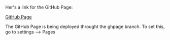 Her's a link for the GitHub Page:

[GitHub Page](https://codepen.io/cesar2535/pen/ByYXpN)

The GitHub Page is being deployed throught the ghpage branch.
To set this, go to settings --> Pages

